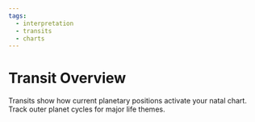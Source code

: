 ```yaml
---
tags:
  - interpretation
  - transits
  - charts
---
```

# Transit Overview

Transits show how current planetary positions activate your natal chart. Track outer planet cycles for major life themes.
